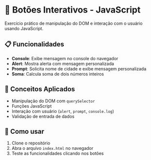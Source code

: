 # 🚀 Botões Interativos - JavaScript

Exercício prático de manipulação do DOM e interação com o usuário usando JavaScript.

## 📋 Funcionalidades

- **Console**: Exibe mensagem no console do navegador
- **Alert**: Mostra alerta com mensagem personalizada  
- **Prompt**: Solicita nome de cidade e exibe mensagem personalizada
- **Soma**: Calcula soma de dois números inteiros

## 🎯 Conceitos Aplicados

- Manipulação do DOM com `querySelector`
- Funções JavaScript
- Interação com usuário (`alert`, `prompt`, `console.log`)
- Validação de entrada de dados

## 🚀 Como usar

1. Clone o repositório
2. Abra o arquivo `index.html` no navegador
3. Teste as funcionalidades clicando nos botões
